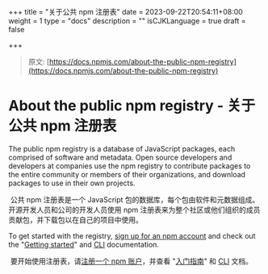 +++
title = "关于公共 npm 注册表"
date = 2023-09-22T20:54:11+08:00
weight = 1
type = "docs"
description = ""
isCJKLanguage = true
draft = false

+++

> 原文: [https://docs.npmjs.com/about-the-public-npm-registry](https://docs.npmjs.com/about-the-public-npm-registry)

# About the public npm registry - 关于公共 npm 注册表

The public npm registry is a database of JavaScript packages, each comprised of software and metadata. Open source developers and developers at companies use the npm registry to contribute packages to the entire community or members of their organizations, and download packages to use in their own projects.

​	公共 npm 注册表是一个 JavaScript 包的数据库，每个包由软件和元数据组成。开源开发人员和公司的开发人员使用 npm 注册表来为整个社区或他们组织的成员贡献包，并下载包以在自己的项目中使用。

To get started with the registry, [sign up for an npm account](https://www.npmjs.com/signup) and check out the "[Getting started](https://docs.npmjs.com/getting-started)" and [CLI](https://docs.npmjs.com/cli-documentation) documentation.

​	要开始使用注册表，请[注册一个 npm 账户](https://www.npmjs.com/signup)，并查看 "[入门指南](https://docs.npmjs.com/getting-started)" 和 [CLI](https://docs.npmjs.com/cli-documentation) 文档。
